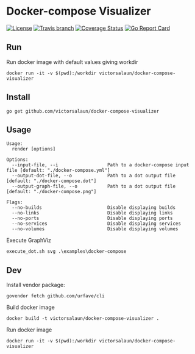 # Docker-compose Visualizer

[![License](http://img.shields.io/badge/license-mit-blue.svg?style=flat-square)](https://raw.githubusercontent.com/victorsalaun/cli/master/LICENSE)
[![Travis branch](https://img.shields.io/travis/victorsalaun/docker-compose-visualizer/master.svg)](https://travis-ci.org/victorsalaun/docker-compose-visualizer)
[![Coverage Status](https://coveralls.io/repos/github/victorsalaun/docker-compose-visualizer/badge.svg?branch=master)](https://coveralls.io/github/victorsalaun/docker-compose-visualizer?branch=master)
[![Go Report Card](https://goreportcard.com/badge/github.com/victorsalaun/docker-compose-visualizer)](https://goreportcard.com/report/github.com/victorsalaun/docker-compose-visualizer)


## Run

Run docker image with default values giving workdir

    docker run -it -v $(pwd):/workdir victorsalaun/docker-compose-visualizer
    
## Install

    go get github.com/victorsalaun/docker-compose-visualizer

## Usage

    Usage:
      render [options]

    Options:
      --input-file, --i                  Path to a docker-compose input file [default: "./docker-compose.yml"]
      --output-dot-file, --o             Path to a dot output file [default: "./docker-compose.dot"]
      --output-graph-file, --o           Path to a dot output file [default: "./docker-compose.png"]

    Flags:
      --no-builds                        Disable displaying builds
      --no-links                         Disable displaying links
      --no-ports                         Disable displaying ports
      --no-services                      Disable displaying services
      --no-volumes                       Disable displaying volumes

Execute GraphViz 

    execute_dot.sh svg .\examples\docker-compose

## Dev

Install vendor package:

    govendor fetch github.com/urfave/cli

Build docker image

    docker build -t victorsalaun/docker-compose-visualizer .
    
Run docker image

    docker run -it -v $(pwd):/workdir victorsalaun/docker-compose-visualizer
